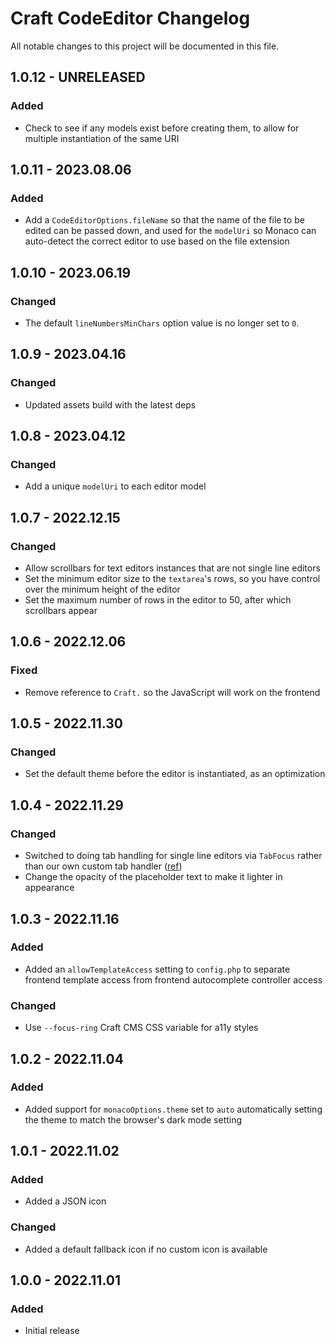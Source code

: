 # Craft CodeEditor Changelog

All notable changes to this project will be documented in this file.

## 1.0.12 - UNRELEASED
### Added
* Check to see if any models exist before creating them, to allow for multiple instantiation of the same URI

## 1.0.11 - 2023.08.06
### Added
* Add a `CodeEditorOptions.fileName` so that the name of the file to be edited can be passed down, and used for the `modelUri` so Monaco can auto-detect the correct editor to use based on the file extension

## 1.0.10 - 2023.06.19
### Changed
* The default `lineNumbersMinChars` option value is no longer set to `0`.

## 1.0.9 - 2023.04.16
### Changed
* Updated assets build with the latest deps

## 1.0.8 - 2023.04.12
### Changed
* Add a unique `modelUri` to each editor model

## 1.0.7 - 2022.12.15
### Changed
* Allow scrollbars for text editors instances that are not single line editors
* Set the minimum editor size to the `textarea`'s rows, so you have control over the minimum height of the editor
* Set the maximum number of rows in the editor to 50, after which scrollbars appear

## 1.0.6 - 2022.12.06
### Fixed
* Remove reference to `Craft.` so the JavaScript will work on the frontend

## 1.0.5 - 2022.11.30
### Changed
* Set the default theme before the editor is instantiated, as an optimization

## 1.0.4 - 2022.11.29
### Changed
* Switched to doing tab handling for single line editors via `TabFocus` rather than our own custom tab handler ([ref](https://stackoverflow.com/questions/74202202/how-to-programatically-set-tabfocusmode-in-monaco-editor/74598917#74598917))
* Change the opacity of the placeholder text to make it lighter in appearance

## 1.0.3 - 2022.11.16
### Added
* Added an `allowTemplateAccess` setting to `config.php` to separate frontend template access from frontend autocomplete controller access

### Changed
* Use `--focus-ring` Craft CMS CSS variable for a11y styles

## 1.0.2 - 2022.11.04
### Added
* Added support for `monacoOptions.theme` set to `auto` automatically setting the theme to match the browser's dark mode setting

## 1.0.1 - 2022.11.02
### Added
* Added a JSON icon

### Changed
* Added a default fallback icon if no custom icon is available

## 1.0.0 - 2022.11.01
### Added
* Initial release
